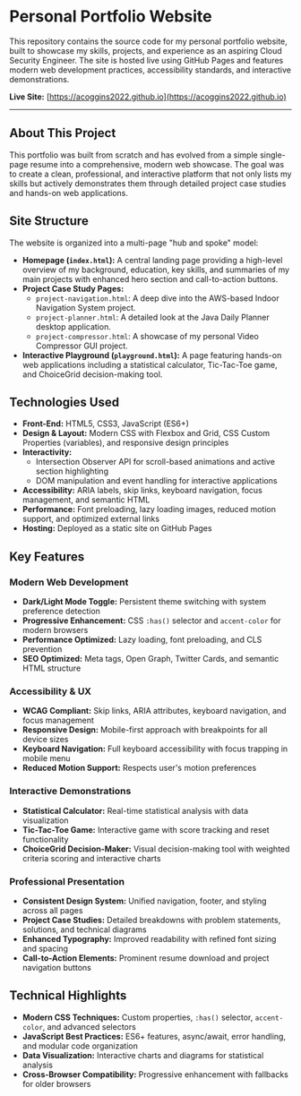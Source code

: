 # Personal Portfolio Website

This repository contains the source code for my personal portfolio website, built to showcase my skills, projects, and experience as an aspiring Cloud Security Engineer. The site is hosted live using GitHub Pages and features modern web development practices, accessibility standards, and interactive demonstrations.

**Live Site:** [https://acoggins2022.github.io](https://acoggins2022.github.io)

---

## About This Project

This portfolio was built from scratch and has evolved from a simple single-page resume into a comprehensive, modern web showcase. The goal was to create a clean, professional, and interactive platform that not only lists my skills but actively demonstrates them through detailed project case studies and hands-on web applications.

## Site Structure

The website is organized into a multi-page "hub and spoke" model:

* **Homepage (`index.html`):** A central landing page providing a high-level overview of my background, education, key skills, and summaries of my main projects with enhanced hero section and call-to-action buttons.
* **Project Case Study Pages:**
    * `project-navigation.html`: A deep dive into the AWS-based Indoor Navigation System project.
    * `project-planner.html`: A detailed look at the Java Daily Planner desktop application.
    * `project-compressor.html`: A showcase of my personal Video Compressor GUI project.
* **Interactive Playground (`playground.html`):** A page featuring hands-on web applications including a statistical calculator, Tic-Tac-Toe game, and ChoiceGrid decision-making tool.

## Technologies Used

* **Front-End:** HTML5, CSS3, JavaScript (ES6+)
* **Design & Layout:** Modern CSS with Flexbox and Grid, CSS Custom Properties (variables), and responsive design principles
* **Interactivity:** 
  * Intersection Observer API for scroll-based animations and active section highlighting
  * DOM manipulation and event handling for interactive applications
* **Accessibility:** ARIA labels, skip links, keyboard navigation, focus management, and semantic HTML
* **Performance:** Font preloading, lazy loading images, reduced motion support, and optimized external links
* **Hosting:** Deployed as a static site on GitHub Pages

## Key Features

### Modern Web Development
* **Dark/Light Mode Toggle:** Persistent theme switching with system preference detection
* **Progressive Enhancement:** CSS `:has()` selector and `accent-color` for modern browsers
* **Performance Optimized:** Lazy loading, font preloading, and CLS prevention
* **SEO Optimized:** Meta tags, Open Graph, Twitter Cards, and semantic HTML structure

### Accessibility & UX
* **WCAG Compliant:** Skip links, ARIA attributes, keyboard navigation, and focus management
* **Responsive Design:** Mobile-first approach with breakpoints for all device sizes
* **Keyboard Navigation:** Full keyboard accessibility with focus trapping in mobile menu
* **Reduced Motion Support:** Respects user's motion preferences

### Interactive Demonstrations
* **Statistical Calculator:** Real-time statistical analysis with data visualization
* **Tic-Tac-Toe Game:** Interactive game with score tracking and reset functionality
* **ChoiceGrid Decision-Maker:** Visual decision-making tool with weighted criteria scoring and interactive charts

### Professional Presentation
* **Consistent Design System:** Unified navigation, footer, and styling across all pages
* **Project Case Studies:** Detailed breakdowns with problem statements, solutions, and technical diagrams
* **Enhanced Typography:** Improved readability with refined font sizing and spacing
* **Call-to-Action Elements:** Prominent resume download and project navigation buttons

## Technical Highlights

* **Modern CSS Techniques:** Custom properties, `:has()` selector, `accent-color`, and advanced selectors
* **JavaScript Best Practices:** ES6+ features, async/await, error handling, and modular code organization
* **Data Visualization:** Interactive charts and diagrams for statistical analysis
* **Cross-Browser Compatibility:** Progressive enhancement with fallbacks for older browsers
